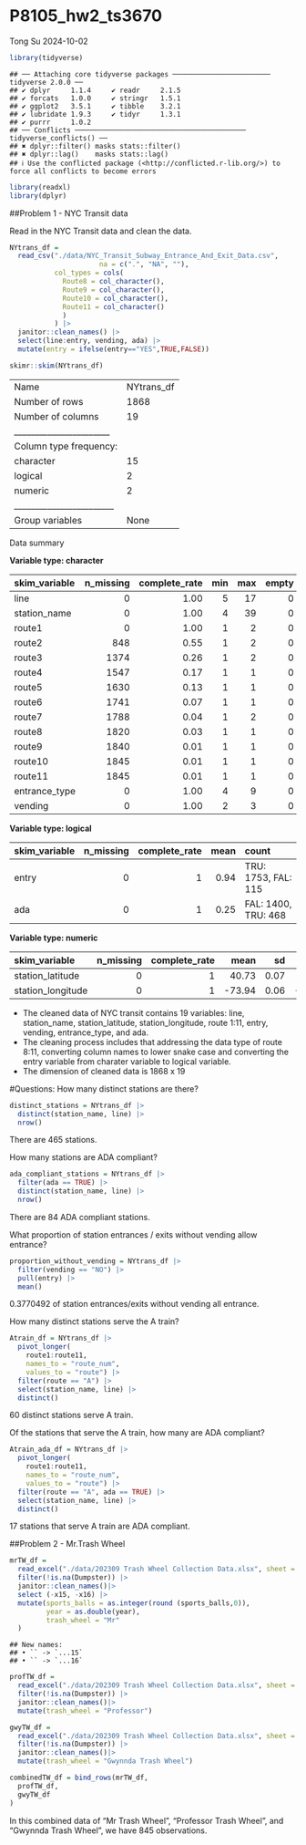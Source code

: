 P8105_hw2_ts3670
================
Tong Su
2024-10-02

``` r
library(tidyverse)
```

    ## ── Attaching core tidyverse packages ──────────────────────── tidyverse 2.0.0 ──
    ## ✔ dplyr     1.1.4     ✔ readr     2.1.5
    ## ✔ forcats   1.0.0     ✔ stringr   1.5.1
    ## ✔ ggplot2   3.5.1     ✔ tibble    3.2.1
    ## ✔ lubridate 1.9.3     ✔ tidyr     1.3.1
    ## ✔ purrr     1.0.2     
    ## ── Conflicts ────────────────────────────────────────── tidyverse_conflicts() ──
    ## ✖ dplyr::filter() masks stats::filter()
    ## ✖ dplyr::lag()    masks stats::lag()
    ## ℹ Use the conflicted package (<http://conflicted.r-lib.org/>) to force all conflicts to become errors

``` r
library(readxl)
library(dplyr)
```

\##Problem 1 - NYC Transit data

Read in the NYC Transit data and clean the data.

``` r
NYtrans_df = 
  read_csv("./data/NYC_Transit_Subway_Entrance_And_Exit_Data.csv",
                      na = c(".", "NA", ""),
           col_types = cols(
             Route8 = col_character(),
             Route9 = col_character(),
             Route10 = col_character(),
             Route11 = col_character()
             )
           ) |>
  janitor::clean_names() |>
  select(line:entry, vending, ada) |>
  mutate(entry = ifelse(entry=="YES",TRUE,FALSE))
```

``` r
skimr::skim(NYtrans_df)
```

|                                                  |            |
|:-------------------------------------------------|:-----------|
| Name                                             | NYtrans_df |
| Number of rows                                   | 1868       |
| Number of columns                                | 19         |
| \_\_\_\_\_\_\_\_\_\_\_\_\_\_\_\_\_\_\_\_\_\_\_   |            |
| Column type frequency:                           |            |
| character                                        | 15         |
| logical                                          | 2          |
| numeric                                          | 2          |
| \_\_\_\_\_\_\_\_\_\_\_\_\_\_\_\_\_\_\_\_\_\_\_\_ |            |
| Group variables                                  | None       |

Data summary

**Variable type: character**

| skim_variable | n_missing | complete_rate | min | max | empty | n_unique | whitespace |
|:--------------|----------:|--------------:|----:|----:|------:|---------:|-----------:|
| line          |         0 |          1.00 |   5 |  17 |     0 |       36 |          0 |
| station_name  |         0 |          1.00 |   4 |  39 |     0 |      356 |          0 |
| route1        |         0 |          1.00 |   1 |   2 |     0 |       24 |          0 |
| route2        |       848 |          0.55 |   1 |   2 |     0 |       20 |          0 |
| route3        |      1374 |          0.26 |   1 |   2 |     0 |       18 |          0 |
| route4        |      1547 |          0.17 |   1 |   1 |     0 |       13 |          0 |
| route5        |      1630 |          0.13 |   1 |   1 |     0 |       12 |          0 |
| route6        |      1741 |          0.07 |   1 |   1 |     0 |        7 |          0 |
| route7        |      1788 |          0.04 |   1 |   2 |     0 |        7 |          0 |
| route8        |      1820 |          0.03 |   1 |   1 |     0 |        3 |          0 |
| route9        |      1840 |          0.01 |   1 |   1 |     0 |        2 |          0 |
| route10       |      1845 |          0.01 |   1 |   1 |     0 |        1 |          0 |
| route11       |      1845 |          0.01 |   1 |   1 |     0 |        1 |          0 |
| entrance_type |         0 |          1.00 |   4 |   9 |     0 |        7 |          0 |
| vending       |         0 |          1.00 |   2 |   3 |     0 |        2 |          0 |

**Variable type: logical**

| skim_variable | n_missing | complete_rate | mean | count               |
|:--------------|----------:|--------------:|-----:|:--------------------|
| entry         |         0 |             1 | 0.94 | TRU: 1753, FAL: 115 |
| ada           |         0 |             1 | 0.25 | FAL: 1400, TRU: 468 |

**Variable type: numeric**

| skim_variable     | n_missing | complete_rate |   mean |   sd |     p0 |    p25 |    p50 |    p75 |   p100 | hist  |
|:------------------|----------:|--------------:|-------:|-----:|-------:|-------:|-------:|-------:|-------:|:------|
| station_latitude  |         0 |             1 |  40.73 | 0.07 |  40.58 |  40.69 |  40.73 |  40.77 |  40.90 | ▂▅▇▃▂ |
| station_longitude |         0 |             1 | -73.94 | 0.06 | -74.03 | -73.99 | -73.96 | -73.91 | -73.76 | ▇▆▃▂▁ |

- The cleaned data of NYC transit contains 19 variables: line,
  station_name, station_latitude, station_longitude, route 1:11, entry,
  vending, entrance_type, and ada.
- The cleaning process includes that addressing the data type of route
  8:11, converting column names to lower snake case and converting the
  entry variable from charater variable to logical variable.
- The dimension of cleaned data is 1868 x 19

\#Questions: How many distinct stations are there?

``` r
distinct_stations = NYtrans_df |>
  distinct(station_name, line) |>
  nrow()
```

There are 465 stations.

How many stations are ADA compliant?

``` r
ada_compliant_stations = NYtrans_df |>
  filter(ada == TRUE) |>
  distinct(station_name, line) |>
  nrow()
```

There are 84 ADA compliant stations.

What proportion of station entrances / exits without vending allow
entrance?

``` r
proportion_without_vending = NYtrans_df |> 
  filter(vending == "NO") |> 
  pull(entry) |> 
  mean()
```

0.3770492 of station entrances/exits without vending all entrance.

How many distinct stations serve the A train?

``` r
Atrain_df = NYtrans_df |> 
  pivot_longer(
    route1:route11,
    names_to = "route_num",
    values_to = "route") |> 
  filter(route == "A") |> 
  select(station_name, line) |> 
  distinct()
```

60 distinct stations serve A train.

Of the stations that serve the A train, how many are ADA compliant?

``` r
Atrain_ada_df = NYtrans_df |> 
  pivot_longer(
    route1:route11,
    names_to = "route_num",
    values_to = "route") |> 
  filter(route == "A", ada == TRUE) |> 
  select(station_name, line) |> 
  distinct()
```

17 stations that serve A train are ADA compliant.

\##Problem 2 - Mr.Trash Wheel

``` r
mrTW_df = 
  read_excel("./data/202309 Trash Wheel Collection Data.xlsx", sheet = "Mr. Trash Wheel",skip = 1)|>
  filter(!is.na(Dumpster)) |>
  janitor::clean_names()|> 
  select (-x15, -x16) |>
  mutate(sports_balls = as.integer(round (sports_balls,0)),
         year = as.double(year),
         trash_wheel = "Mr"
  )
```

    ## New names:
    ## • `` -> `...15`
    ## • `` -> `...16`

``` r
profTW_df =
  read_excel("./data/202309 Trash Wheel Collection Data.xlsx", sheet = "Professor Trash Wheel", skip = 1) |>
  filter(!is.na(Dumpster)) |>
  janitor::clean_names()|> 
  mutate(trash_wheel = "Professor")
```

``` r
gwyTW_df =
  read_excel("./data/202309 Trash Wheel Collection Data.xlsx", sheet = "Gwynnda Trash Wheel", skip = 1) |>
  filter(!is.na(Dumpster)) |>
  janitor::clean_names()|> 
  mutate(trash_wheel = "Gwynnda Trash Wheel")
```

``` r
combinedTW_df = bind_rows(mrTW_df,
  profTW_df,
  gwyTW_df
)
```

In this combined data of “Mr Trash Wheel”, “Professor Trash Wheel”, and
“Gwynnda Trash Wheel”, we have 845 observations.
